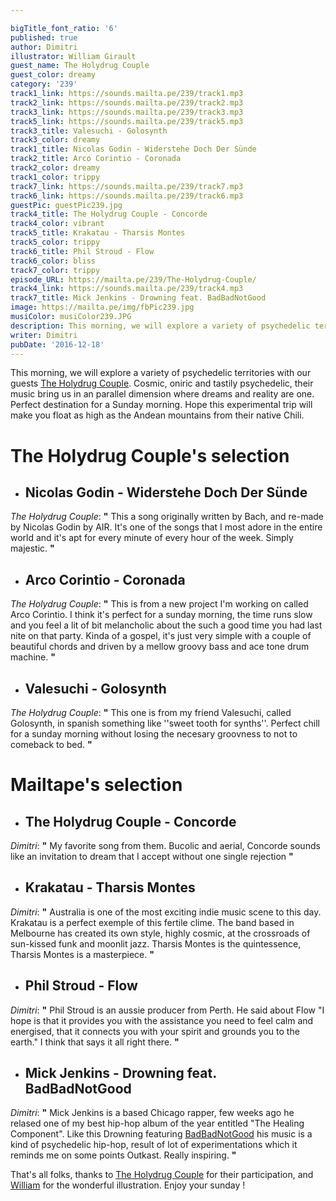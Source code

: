 ```yaml
---

bigTitle_font_ratio: '6'
published: true
author: Dimitri
illustrator: William Girault
guest_name: The Holydrug Couple
guest_color: dreamy
category: '239'
track1_link: https://sounds.mailta.pe/239/track1.mp3
track2_link: https://sounds.mailta.pe/239/track2.mp3
track3_link: https://sounds.mailta.pe/239/track3.mp3
track5_link: https://sounds.mailta.pe/239/track5.mp3
track3_title: Valesuchi - Golosynth
track3_color: dreamy
track1_title: Nicolas Godin - Widerstehe Doch Der Sünde
track2_title: Arco Corintio - Coronada
track2_color: dreamy
track1_color: trippy
track7_link: https://sounds.mailta.pe/239/track7.mp3
track6_link: https://sounds.mailta.pe/239/track6.mp3
guestPic: guestPic239.jpg
track4_title: The Holydrug Couple - Concorde
track4_color: vibrant
track5_title: Krakatau - Tharsis Montes
track5_color: trippy
track6_title: Phil Stroud - Flow
track6_color: bliss
track7_color: trippy
episode_URL: https://mailta.pe/239/The-Holydrug-Couple/
track4_link: https://sounds.mailta.pe/239/track4.mp3
track7_title: Mick Jenkins - Drowning feat. BadBadNotGood
image: https://mailta.pe/img/fbPic239.jpg
musiColor: musiColor239.JPG
description: This morning, we will explore a variety of psychedelic territories with our guests The Holydrug Couple.
writer: Dimitri
pubDate: '2016-12-18'
---
```

This morning, we will explore a variety of psychedelic territories with our guests [The Holydrug Couple](https://www.facebook.com/Holydrugcouple/). Cosmic, oniric and tastily psychedelic, their music bring us in an parallel dimension where dreams and reality are one. Perfect destination for a Sunday morning. Hope this experimental trip will make you float as high as the Andean mountains from their native Chili.


# The Holydrug Couple's selection

+ ## Nicolas Godin - Widerstehe Doch Der Sünde
_The Holydrug Couple_: **"** This a song originally written by Bach, and re-made by Nicolas Godin by AIR. It's one of the songs that I most adore in the entire world and it's apt for every minute of every hour of the week. Simply majestic. **"** 

+ ## Arco Corintio - Coronada
_The Holydrug Couple_: **"** This is from a new project I'm working on called Arco Corintio. I think it's perfect for a sunday morning, the time runs slow and you feel a lit of bit melancholic about the such a good time you had last nite on that party. Kinda of a gospel, it's just very simple with a couple of beautiful chords and driven by a mellow groovy bass and ace tone drum machine. **"** 

+ ## Valesuchi - Golosynth
_The Holydrug Couple_: **"** This one is from my friend Valesuchi, called Golosynth, in spanish something like ''sweet tooth for synths''. Perfect chill for a sunday morning without losing the necesary groovness to not to comeback to bed. **"** 

# **Mailtape's selection**

+ ## The Holydrug Couple - Concorde
_Dimitri_: **"** My favorite song from them. Bucolic and aerial, Concorde sounds like an invitation to dream that I accept without one single rejection **"** 

+ ## Krakatau - Tharsis Montes
_Dimitri_: **"** Australia is one of the most exciting indie music scene to this day. Krakatau is a perfect exemple of this fertile clime. The band based in Melbourne has created its own style, highly cosmic, at the crossroads of sun-kissed funk and moonlit jazz. Tharsis Montes is the quintessence, Tharsis Montes is a masterpiece. **"** 

+ ## Phil Stroud - Flow
_Dimitri_: **"** Phil Stroud is an aussie producer from Perth. He said about Flow "I hope is that it provides you with the assistance you need to feel calm and energised, that it connects you with your spirit and grounds you to the earth." I think that says it all right there. **"** 

+ ## Mick Jenkins - Drowning feat. BadBadNotGood
_Dimitri_: **"** Mick Jenkins is a based Chicago rapper, few weeks ago he relased one of my best hip-hop album of the year entitled "The Healing Component". Like this Drowning featuring [BadBadNotGood](http://mailta.pe/110/BBNG/) his music is a kind of psychedelic hip-hop, result of lot of experimentations which it reminds me on some points Outkast. Really inspiring. **"** 

That's all folks, thanks to [The Holydrug Couple](https://theholydrugcouple.bandcamp.com/) for their participation, and [William](http://williamgirault.com/) for the wonderful illustration. Enjoy your sunday !
